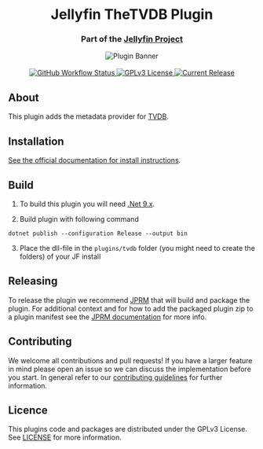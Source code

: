 <h1 align="center">Jellyfin TheTVDB Plugin</h1>
<h3 align="center">Part of the <a href="https://jellyfin.org">Jellyfin Project</a></h3>

<p align="center">
<img alt="Plugin Banner" src="https://raw.githubusercontent.com/jellyfin/jellyfin-ux/master/plugins/SVG/jellyfin-plugin-tvdb.svg?sanitize=true"/>
<br/>
<br/>
<a href="https://github.com/jellyfin/jellyfin-plugin-tvdb/actions?query=workflow%3A%22Test+Build+Plugin%22">
<img alt="GitHub Workflow Status" src="https://img.shields.io/github/workflow/status/jellyfin/jellyfin-plugin-tvdb/Test%20Build%20Plugin.svg">
</a>
<a href="https://github.com/jellyfin/jellyfin-plugin-tvdb">
<img alt="GPLv3 License" src="https://img.shields.io/github/license/jellyfin/jellyfin-plugin-tvdb.svg"/>
</a>
<a href="https://github.com/jellyfin/jellyfin-plugin-tvdb/releases">
<img alt="Current Release" src="https://img.shields.io/github/release/jellyfin/jellyfin-plugin-tvdb.svg"/>
</a>
</p>

## About

This plugin adds the metadata provider for [TVDB](https://www.thetvdb.com/).

## Installation

[See the official documentation for install instructions](https://jellyfin.org/docs/general/server/plugins/index.html#installing).

## Build

1. To build this plugin you will need [.Net 9.x](https://dotnet.microsoft.com/en-us/download/dotnet/9.0).

2. Build plugin with following command

```
dotnet publish --configuration Release --output bin
```

3. Place the dll-file in the `plugins/tvdb` folder (you might need to create the folders) of your JF install

## Releasing

To release the plugin we recommend [JPRM](https://github.com/oddstr13/jellyfin-plugin-repository-manager) that will build and package the plugin.
For additional context and for how to add the packaged plugin zip to a plugin manifest see the [JPRM documentation](https://github.com/oddstr13/jellyfin-plugin-repository-manager) for more info.

## Contributing

We welcome all contributions and pull requests! If you have a larger feature in mind please open an issue so we can discuss the implementation before you start.
In general refer to our [contributing guidelines](https://github.com/jellyfin/.github/blob/master/CONTRIBUTING.md) for further information.

## Licence

This plugins code and packages are distributed under the GPLv3 License. See [LICENSE](./LICENSE) for more information.

